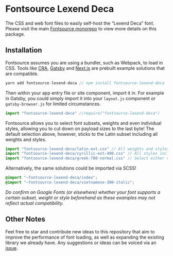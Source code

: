 # Fontsource Lexend Deca

The CSS and web font files to easily self-host the “Lexend Deca” font. Please visit the main [Fontsource monorepo](https://github.com/DecliningLotus/fontsource) to view more details on this package.

## Installation

Fontsource assumes you are using a bundler, such as Webpack, to load in CSS. Tools like [CRA](https://create-react-app.dev/), [Gatsby](https://www.gatsbyjs.org/) and [Next.js](https://nextjs.org/) are prebuilt example solutions that are compatible.

```javascript
yarn add fontsource-lexend-deca // npm install fontsource-lexend-deca
```

Then within your app entry file or site component, import it in. For example in Gatsby, you could simply import it into your `layout.js` component or `gatsby-browser.js` for limited circumstances.

```javascript
import "fontsource-lexend-deca" //require("fontsource-lexend-deca")
```

Fontsource allows you to select font subsets, weights and even individual styles, allowing you to cut down on payload sizes to the last byte! The default selection above, however, sticks to the Latin subset including all weights and styles.

```javascript
import "fontsource-lexend-deca/latin-ext.css" // All weights and styles included.
import "fontsource-lexend-deca/cyrillic-ext-400.css" // All styles included.
import "fontsource-lexend-deca/greek-700-normal.css" // Select either normal or italic.
```

Alternatively, the same solutions could be imported via SCSS!

```scss
@import "~fontsource-lexend-deca/index";
@import "~fontsource-lexend-deca/vietnamese-300-italic";
```

_Do confirm on Google Fonts (or elsewhere) whether your font supports a certain subset, weight or style beforehand as these examples may not reflect actual compatibility._

## Other Notes

Feel free to star and contribute new ideas to this repository that aim to improve the performance of font loading, as well as expanding the existing library we already have. Any suggestions or ideas can be voiced via an [issue](https://github.com/DecliningLotus/fontsource/issues).
